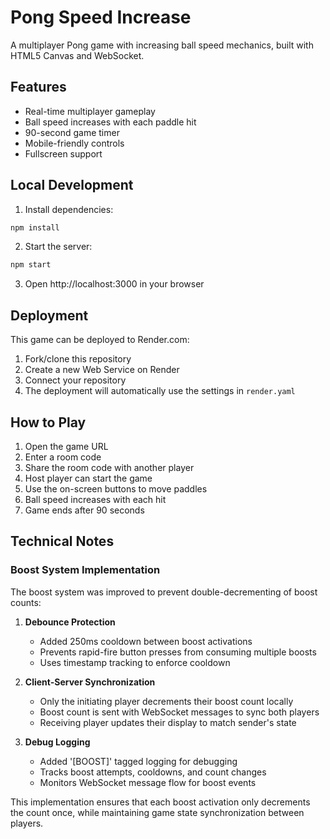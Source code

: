 # Pong Speed Increase

A multiplayer Pong game with increasing ball speed mechanics, built with HTML5 Canvas and WebSocket.

## Features
- Real-time multiplayer gameplay
- Ball speed increases with each paddle hit
- 90-second game timer
- Mobile-friendly controls
- Fullscreen support

## Local Development
1. Install dependencies:
```bash
npm install
```

2. Start the server:
```bash
npm start
```

3. Open http://localhost:3000 in your browser

## Deployment
This game can be deployed to Render.com:

1. Fork/clone this repository
2. Create a new Web Service on Render
3. Connect your repository
4. The deployment will automatically use the settings in `render.yaml`

## How to Play
1. Open the game URL
2. Enter a room code
3. Share the room code with another player
4. Host player can start the game
5. Use the on-screen buttons to move paddles
6. Ball speed increases with each hit
7. Game ends after 90 seconds

## Technical Notes

### Boost System Implementation
The boost system was improved to prevent double-decrementing of boost counts:

1. **Debounce Protection**
   - Added 250ms cooldown between boost activations
   - Prevents rapid-fire button presses from consuming multiple boosts
   - Uses timestamp tracking to enforce cooldown

2. **Client-Server Synchronization**
   - Only the initiating player decrements their boost count locally
   - Boost count is sent with WebSocket messages to sync both players
   - Receiving player updates their display to match sender's state

3. **Debug Logging**
   - Added '[BOOST]' tagged logging for debugging
   - Tracks boost attempts, cooldowns, and count changes
   - Monitors WebSocket message flow for boost events

This implementation ensures that each boost activation only decrements the count once, while maintaining game state synchronization between players.
